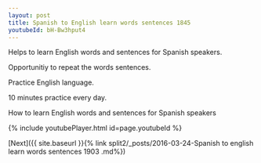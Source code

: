 ```yaml
---
layout: post
title: Spanish to English learn words sentences 1845 
youtubeId: bH-Bw3hput4
---
```

 
 
Helps to learn English words and sentences for Spanish speakers.

Opportunitiy to repeat the words sentences. 

Practice English language. 
 
10 minutes practice every day. 
 
How to learn English words and sentences for Spanish speakers 
 
{% include youtubePlayer.html id=page.youtubeId %}
 
 
[Next]({{ site.baseurl }}{% link  split2/_posts/2016-03-24-Spanish to english learn words sentences 1903 .md%})
 
